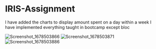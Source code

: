 # IRIS-Assignment
I have added the charts to display amount spent on a day within a week
I have implemented everything taught in bootcamp except bloc

![Screenshot_1678503866](https://user-images.githubusercontent.com/120735507/224461755-16f5a6d8-d344-4c0f-b5bf-d5e14a789888.png)
![Screenshot_1678503871](https://user-images.githubusercontent.com/120735507/224461759-e01e0c22-d62a-47cf-99ce-138df4626304.png)
![Screenshot_1678503886](https://user-images.githubusercontent.com/120735507/224461761-0a022029-a972-48d1-a998-79e8dafbf738.png)
